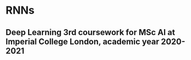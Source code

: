 # RNNs

## Deep Learning 3rd coursework for MSc AI at Imperial College London, academic year 2020-2021

